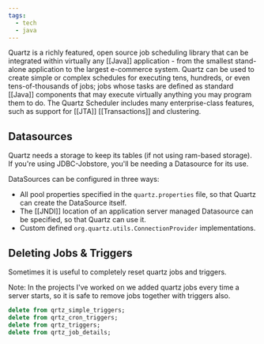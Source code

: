 ```yaml
---
tags:
  - tech
  - java
---
```

Quartz is a richly featured, open source job scheduling library that can be integrated within virtually any [[Java]] application - from the smallest stand-alone application to the largest e-commerce system. 
Quartz can be used to create simple or complex schedules for executing tens, hundreds, or even tens-of-thousands of jobs; jobs whose tasks are defined as standard [[Java]] components that may execute virtually anything you may program them to do. 
The Quartz Scheduler includes many enterprise-class features, such as support for [[JTA]] [[Transactions]] and clustering.

## Datasources

Quartz needs a storage to keep its tables (if not using ram-based storage).
If you're using JDBC-Jobstore, you'll be needing a Datasource for its use.

DataSources can be configured in three ways:
- All pool properties specified in the `quartz.properties` file, so that Quartz can create the DataSource itself.
- The [[JNDI]] location of an application server managed Datasource can be specified, so that Quartz can use it.
- Custom defined `org.quartz.utils.ConnectionProvider` implementations.

## Deleting Jobs & Triggers

Sometimes it is useful to completely reset quartz jobs and triggers.

Note: In the projects I've worked on we added quartz jobs every time a server starts, so it is safe to remove jobs together with triggers also.
```sql
delete from qrtz_simple_triggers;
delete from qrtz_cron_triggers;
delete from qrtz_triggers;
delete from qrtz_job_details;
```

